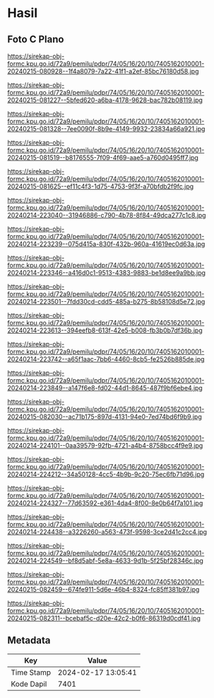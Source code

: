 # Hasil

## Foto C Plano

https://sirekap-obj-formc.kpu.go.id/72a9/pemilu/pdpr/74/05/16/20/10/7405162010001-20240215-080928--1f4a8079-7a22-41f1-a2ef-85bc76180d58.jpg

https://sirekap-obj-formc.kpu.go.id/72a9/pemilu/pdpr/74/05/16/20/10/7405162010001-20240215-081227--5bfed620-a6ba-4178-9628-bac782b08119.jpg

https://sirekap-obj-formc.kpu.go.id/72a9/pemilu/pdpr/74/05/16/20/10/7405162010001-20240215-081328--7ee0090f-8b9e-4149-9932-23834a66a921.jpg

https://sirekap-obj-formc.kpu.go.id/72a9/pemilu/pdpr/74/05/16/20/10/7405162010001-20240215-081519--b8176555-7f09-4f69-aae5-a760d0495ff7.jpg

https://sirekap-obj-formc.kpu.go.id/72a9/pemilu/pdpr/74/05/16/20/10/7405162010001-20240215-081625--ef11c4f3-1d75-4753-9f3f-a70bfdb2f9fc.jpg

https://sirekap-obj-formc.kpu.go.id/72a9/pemilu/pdpr/74/05/16/20/10/7405162010001-20240214-223040--31946886-c790-4b78-8f84-49dca277c1c8.jpg

https://sirekap-obj-formc.kpu.go.id/72a9/pemilu/pdpr/74/05/16/20/10/7405162010001-20240214-223239--075d415a-830f-432b-960a-41619ec0d63a.jpg

https://sirekap-obj-formc.kpu.go.id/72a9/pemilu/pdpr/74/05/16/20/10/7405162010001-20240214-223346--a416d0c1-9513-4383-9883-be1d8ee9a9bb.jpg

https://sirekap-obj-formc.kpu.go.id/72a9/pemilu/pdpr/74/05/16/20/10/7405162010001-20240214-223501--7fdd30cd-cdd5-485a-b275-8b58108d5e72.jpg

https://sirekap-obj-formc.kpu.go.id/72a9/pemilu/pdpr/74/05/16/20/10/7405162010001-20240214-223613--394eefb8-613f-42e5-b008-fb3b0b7df36b.jpg

https://sirekap-obj-formc.kpu.go.id/72a9/pemilu/pdpr/74/05/16/20/10/7405162010001-20240214-223742--a65f1aac-7bb6-4460-8cb5-fe2526b885de.jpg

https://sirekap-obj-formc.kpu.go.id/72a9/pemilu/pdpr/74/05/16/20/10/7405162010001-20240214-223849--a147f6e8-fd02-44d1-8645-487f9bf6ebe4.jpg

https://sirekap-obj-formc.kpu.go.id/72a9/pemilu/pdpr/74/05/16/20/10/7405162010001-20240215-082030--ac71b175-897d-4131-94e0-7ed74bd6f9b9.jpg

https://sirekap-obj-formc.kpu.go.id/72a9/pemilu/pdpr/74/05/16/20/10/7405162010001-20240214-224101--0aa39579-92fb-4721-a4b4-8758bcc4f9e9.jpg

https://sirekap-obj-formc.kpu.go.id/72a9/pemilu/pdpr/74/05/16/20/10/7405162010001-20240214-224212--34a50128-4cc5-4b9b-9c20-75ec6fb71d96.jpg

https://sirekap-obj-formc.kpu.go.id/72a9/pemilu/pdpr/74/05/16/20/10/7405162010001-20240214-224327--77d63592-e361-4da4-8f00-8e0b64f7a101.jpg

https://sirekap-obj-formc.kpu.go.id/72a9/pemilu/pdpr/74/05/16/20/10/7405162010001-20240214-224438--a3226260-a563-473f-9598-3ce2d41c2cc4.jpg

https://sirekap-obj-formc.kpu.go.id/72a9/pemilu/pdpr/74/05/16/20/10/7405162010001-20240214-224549--bf8d5abf-5e8a-4633-9d1b-5f25bf28346c.jpg

https://sirekap-obj-formc.kpu.go.id/72a9/pemilu/pdpr/74/05/16/20/10/7405162010001-20240215-082459--674fe911-5d6e-46b4-8324-fc85ff381b97.jpg

https://sirekap-obj-formc.kpu.go.id/72a9/pemilu/pdpr/74/05/16/20/10/7405162010001-20240215-082311--bcebaf5c-d20e-42c2-b0f6-86319d0cdf41.jpg


## Metadata

| Key        | Value               |
| ---------- | ------------------- |
| Time Stamp | 2024-02-17 13:05:41 |
| Kode Dapil | 7401                |



